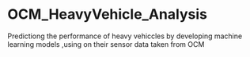 # OCM_HeavyVehicle_Analysis
Predictiong the performance of heavy vehiccles by developing machine learning models ,using on their sensor data taken from OCM
